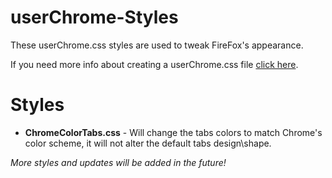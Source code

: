 # userChrome-Styles
These userChrome.css styles are used to tweak FireFox's appearance.

If you need more info about creating a userChrome.css file [click here](https://www.userchrome.org/how-create-userchrome-css.html).

# Styles
* **ChromeColorTabs.css** - Will change the tabs colors to match Chrome's color scheme, it will not alter the default tabs design\shape.

*More styles and updates will be added in the future!*
